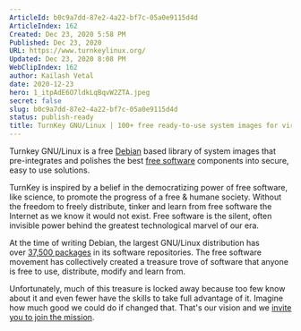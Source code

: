 ```yaml
---
ArticleId: b0c9a7dd-87e2-4a22-bf7c-05a0e9115d4d
ArticleIndex: 162
Created: Dec 23, 2020 5:58 PM
Published: Dec 23, 2020
URL: https://www.turnkeylinux.org/
Updated: Dec 23, 2020 8:08 PM
WebClipIndex: 162
author: Kailash Vetal
date: 2020-12-23
hero: 1_itpAdE6O7ldkLqBqvW2ZTA.jpeg
secret: false
slug: b0c9a7dd-87e2-4a22-bf7c-05a0e9115d4d
status: publish-ready
title: TurnKey GNU/Linux | 100+ free ready-to-use system images for virtual machines, the cloud and bare metal
---
```

Turnkey GNU/Linux is a free [Debian](https://www.debian.org/) based library of system images that pre-integrates and polishes the best [free software](https://www.turnkeylinux.org/faq#t597n15822) components into secure, easy to use solutions.

TurnKey is inspired by a belief in the democratizing power of free software, like science, to promote the progress of a free & humane society. Without the freedom to freely distribute, tinker and learn from free software the Internet as we know it would not exist. Free software is the silent, often invisible power behind the greatest technological marvel of our era.

At the time of writing Debian, the largest GNU/Linux distribution has over [37,500 packages](https://packages.debian.org/stable/allpackages?format=txt.gz) in its software repositories. The free software movement has collectively created a treasure trove of software that anyone is free to use, distribute, modify and learn from.

Unfortunately, much of this treasure is locked away because too few know about it and even fewer have the skills to take full advantage of it. Imagine how much good we could do if changed that. That's our vision and we [invite you to join the mission](https://www.turnkeylinux.org/help/dev).
